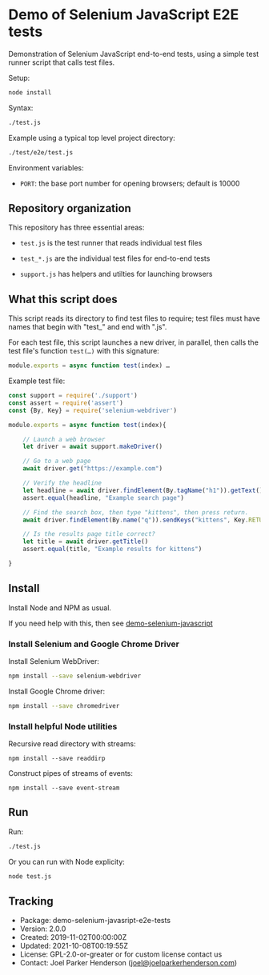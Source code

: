 # Demo of Selenium JavaScript E2E tests

Demonstration of Selenium JavaScript end-to-end tests,
using a simple test runner script that calls test files.

Setup:

```sh
node install
```

Syntax:

```sh
./test.js
```

Example using a typical top level project directory:

```sh
./test/e2e/test.js
```

Environment variables:

  * `PORT`: the base port number for opening browsers; default is 10000

## Repository organization

This repository has three essential areas:

  * `test.js` is the test runner that reads individual test files

  * `test_*.js` are the individual test files for end-to-end tests

  * `support.js` has helpers and utilties for launching browsers

## What this script does

This script reads its directory to find test files to require;
test files must have names that begin with "test_" and end with ".js".

For each test file, this script launches a new driver, in parallel,
then calls the test file's function `test(…)` with this signature:

```js
module.exports = async function test(index) …
```

Example test file:

```js
const support = require('./support')
const assert = require('assert')
const {By, Key} = require('selenium-webdriver')

module.exports = async function test(index){

    // Launch a web browser
    let driver = await support.makeDriver()

    // Go to a web page
    await driver.get("https://example.com")

    // Verify the headline
    let headline = await driver.findElement(By.tagName("h1")).getText()
    assert.equal(headline, "Example search page")

    // Find the search box, then type "kittens", then press return.
    await driver.findElement(By.name("q")).sendKeys("kittens", Key.RETURN)

    // Is the results page title correct?
    let title = await driver.getTitle()
    assert.equal(title, "Example results for kittens")

}
```


## Install 

Install Node and NPM as usual. 

If you need help with this, then see [demo-selenium-javascript](https://github.com/joelparkerhenderson/demo-selenium-javascript)


### Install Selenium and Google Chrome Driver

Install Selenium WebDriver:

```sh
npm install --save selenium-webdriver
```

Install Google Chrome driver:

```sh
npm install --save chromedriver
```

### Install helpful Node utilities

Recursive read directory with streams:

```
npm install --save readdirp
```

Construct pipes of streams of events:

```
npm install --save event-stream
```

## Run

Run:

```sh
./test.js
```

Or you can run with Node explicity:

```sh
node test.js
```


## Tracking

  * Package: demo-selenium-javasript-e2e-tests
  * Version: 2.0.0
  * Created: 2019-11-02T00:00:00Z
  * Updated: 2021-10-08T00:19:55Z
  * License: GPL-2.0-or-greater or for custom license contact us
  * Contact: Joel Parker Henderson (joel@joelparkerhenderson.com)
